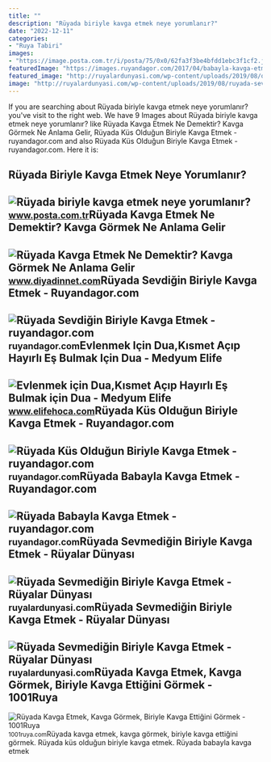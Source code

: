 ```yaml
---
title: ""
description: "Rüyada biriyle kavga etmek neye yorumlanır?"
date: "2022-12-11"
categories:
- "Ruya Tabiri"
images:
- "https://image.posta.com.tr/i/posta/75/0x0/62fa3f3be4bfdd1ebc3f1cf2.jpg"
featuredImage: "https://images.ruyandagor.com/2017/04/babayla-kavga-etmek-0214.jpg"
featured_image: "http://ruyalardunyasi.com/wp-content/uploads/2019/08/okulda-sevmedigin-biriyle-kavga-etmek.jpg"
image: "http://ruyalardunyasi.com/wp-content/uploads/2019/08/ruyada-sevmedigin-biriyle-kavga-etmek-1024x682.jpg"
---
```


If you are searching about Rüyada biriyle kavga etmek neye yorumlanır? you've visit to the right web. We have 9 Images about Rüyada biriyle kavga etmek neye yorumlanır? like Rüyada Kavga Etmek Ne Demektir? Kavga Görmek Ne Anlama Gelir, Rüyada Küs Olduğun Biriyle Kavga Etmek - ruyandagor.com and also Rüyada Küs Olduğun Biriyle Kavga Etmek - ruyandagor.com. Here it is:

Rüyada Biriyle Kavga Etmek Neye Yorumlanır?
-------------------------------------------

 ![Rüyada biriyle kavga etmek neye yorumlanır?](https://image.posta.com.tr/i/posta/75/0x0/62fa3f3be4bfdd1ebc3f1cf2.jpg) <small>www.posta.com.tr</small>Rüyada Kavga Etmek Ne Demektir? Kavga Görmek Ne Anlama Gelir
------------------------------------------------------------

 ![Rüyada Kavga Etmek Ne Demektir? Kavga Görmek Ne Anlama Gelir](https://www.diyadinnet.com/d/ruya/ruyada-kavga-etmek-ne-demektir-kavga-gormek-ne-anlama-gelir-6075.jpg) <small>www.diyadinnet.com</small>Rüyada Sevdiğin Biriyle Kavga Etmek - Ruyandagor.com
----------------------------------------------------

 ![Rüyada Sevdiğin Biriyle Kavga Etmek - ruyandagor.com](https://images.ruyandagor.com/2017/04/sevdigin-biriyle-kavga-etmek-1707.jpg) <small>ruyandagor.com</small>Evlenmek Için Dua,Kısmet Açıp Hayırlı Eş Bulmak Için Dua - Medyum Elife
-----------------------------------------------------------------------

 ![Evlenmek için Dua,Kısmet Açıp Hayırlı Eş Bulmak için Dua - Medyum Elife](https://www.elifehoca.com/wp-content/uploads/2022/08/Hayirli-Evlilik-icin-DuaKismet-Acan-Dua-Evlenmek-Isteyenler-icin-Etkili-Dua.jpg) <small>www.elifehoca.com</small>Rüyada Küs Olduğun Biriyle Kavga Etmek - Ruyandagor.com
-------------------------------------------------------

 ![Rüyada Küs Olduğun Biriyle Kavga Etmek - ruyandagor.com](https://images.ruyandagor.com/2017/04/kus-oldugun-biriyle-kavga-etmek-1221.jpg) <small>ruyandagor.com</small>Rüyada Babayla Kavga Etmek - Ruyandagor.com
-------------------------------------------

 ![Rüyada Babayla Kavga Etmek - ruyandagor.com](https://images.ruyandagor.com/2017/04/babayla-kavga-etmek-0214.jpg) <small>ruyandagor.com</small>Rüyada Sevmediğin Biriyle Kavga Etmek - Rüyalar Dünyası
-------------------------------------------------------

 ![Rüyada Sevmediğin Biriyle Kavga Etmek - Rüyalar Dünyası](http://ruyalardunyasi.com/wp-content/uploads/2019/08/okulda-sevmedigin-biriyle-kavga-etmek.jpg) <small>ruyalardunyasi.com</small>Rüyada Sevmediğin Biriyle Kavga Etmek - Rüyalar Dünyası
-------------------------------------------------------

 ![Rüyada Sevmediğin Biriyle Kavga Etmek - Rüyalar Dünyası](http://ruyalardunyasi.com/wp-content/uploads/2019/08/ruyada-sevmedigin-biriyle-kavga-etmek-1024x682.jpg) <small>ruyalardunyasi.com</small>Rüyada Kavga Etmek, Kavga Görmek, Biriyle Kavga Ettiğini Görmek - 1001Ruya
--------------------------------------------------------------------------

 ![Rüyada Kavga Etmek, Kavga Görmek, Biriyle Kavga Ettiğini Görmek - 1001Ruya](https://1001ruya.com/wp-content/uploads/Ruyada-Kavga-Etmek-Kavga-Gormek-Biriyle-Kavga-Ettigini-Gormek-sevgiliyle-babayla-anneyle-kardesle-ne-demek-diyanet-768x432.jpg) <small>1001ruya.com</small>Rüyada kavga etmek, kavga görmek, biriyle kavga ettiğini görmek. Rüyada küs olduğun biriyle kavga etmek. Rüyada babayla kavga etmek
